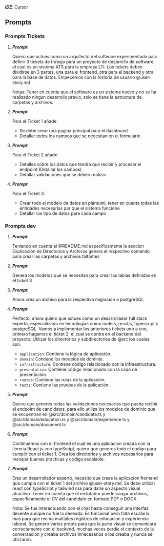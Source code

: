 ***IDE***: Cursor

## Prompts

### Prompts Tickets

1.  ***Prompt***
    
    Quiero que actues como un arquitecto del software experimentado para definir 3 tickets de trabajo para un proyecto de desarrollo de software, el cual es un sistema ATS para la empresa LTI. Los tickets deben dividirse en 3 partes, una para el frontend, otra para el backend y otra para la base de datos. Empecemos con la historia de usuario @user-story.md 

    Notas: Tener en cuenta que el software es un sistema nuevo y no se ha realizado ningun desarrollo previo, solo se tiene la estructura de carpetas y archivos.

2. ***Prompt***
   
   Para el Ticket 1 añade:
   - Se debe crear una pagina principal para el dashboard
   - Detallar todos los campos que se necesitan en el formulario

3. ***Prompt***
   
   Para el Ticket 2 añade:
   - Detalles sobre los datos que tendrá que recibir y procesar el endpoint (Detallar los campos)
   - Detallar validaciones que se deben realizar

   
4. ***Prompt***

    Para el Ticket 3:
   - Crear todo el modelo de datos en plantuml, tener en cuenta todas las entidades necesarias par que el sistema funcione
   - Detallar los tipo de datos para cada campo 



### Prompts dev

1. ***Prompt***
   
   Teniendo en cuenta el @README.md especificamente la seccion Explicación de Directorios y Archivos genera el respectivo comando para crear las carpetas y archivos faltantes 

2. ***Prompt***
   
   Genera los modelos que se necesitan para crear las tablas definidas en el ticket 3

3. ***Prompt***
   
   Ahora crea un archivo para la respectiva migracion a postgreSQL

4. ***Prompt***

   Perfecto, ahora quiero que actues como un desarrollador full stack experto, especializado en tecnologias como nodejs, reactjs, typescript y postgreSQL. Vamos a implementar los anteriores tickets uno a uno, primero hagamos el ticket 2, el cual se centra en el backend del proyecto. Utilizar los directorios y subdirectorios de @src los cuales son: 
    - `application`: Contiene la lógica de aplicación.
    - `domain`: Contiene los modelos de dominio.
    - `infrastructure`: Contiene código relacionado con la infraestructura.
    - `presentation`: Contiene código relacionado con la capa de presentación.
    - `routes`: Contiene las rutas de la aplicación.
    - `tests`: Contiene las pruebas de la aplicación.

5. ***Prompt***

   Quiero que generes todas las validaciones necesarias que pueda recibir el endpoint de candidatos, para ello utiliza los modelos de dominio que se encuentran en @src/domain/candidate.ts y @src/domain/education.ts y @src/domain/experience.ts y @src/domain/document.ts

6. ***Prompt***
   
   Continuemos con el frontend el cual es una aplicacion creada con la libreria React js con typeScript, quiero que generes todo el codigo para cumplir con el ticket 1. Crea los directorios y archivos necesarios para manejar buenas practicas y codigo escalable.

7. ***Prompt***

   Eres un desarrollador experto, necesito que crees la aplicacion frontend que cumpla con el ticket 1 del archivo @user-story.md. Se debe utilizar react con typeScript y tailwind css para darle un aspecto visual atractivo. Tener en cuenta que el reclutador puede cargar archivos, especificamente el CV del candidato en formato PDF o DOCX.

   Nota: Se fue interactuando con el chat hasta conseguir una interfaz decente aunque no fue la deseada. Es funcional pero falta escalarlo mas para que reciba multiples registros de educacion y experiencia laboral. Se genero varios propts para que la parte visual se comunicara correctamente con el backend, muchas veces perdia el contexto de la conversacion y creaba archivos innecesarios o los creaba y nunca se utilizaron. 

